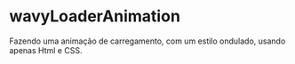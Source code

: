 # wavyLoaderAnimation
Fazendo uma animação de carregamento, com um estilo ondulado, usando apenas Html e CSS.
